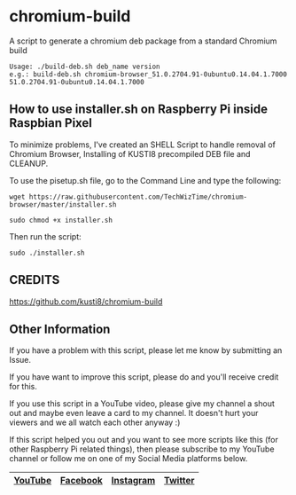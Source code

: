 # chromium-build

A script to generate a chromium deb package from a standard Chromium build
```
Usage: ./build-deb.sh deb_name version
e.g.: build-deb.sh chromium-browser_51.0.2704.91-0ubuntu0.14.04.1.7000 51.0.2704.91-0ubuntu0.14.04.1.7000
```

## How to use installer.sh on Raspberry Pi inside Raspbian Pixel

To minimize problems, I've created an SHELL Script to handle removal of Chromium Browser, Installing of KUSTI8 precompiled DEB file and CLEANUP.

To use the pisetup.sh file, go to the Command Line and type the following:
```
wget https://raw.githubusercontent.com/TechWizTime/chromium-browser/master/installer.sh
```
```
sudo chmod +x installer.sh
```
Then run the script:
```
sudo ./installer.sh
```

## CREDITS
https://github.com/kusti8/chromium-build

## Other Information
If you have a problem with this script, please let me know by submitting an Issue.

If you have want to improve this script, please do and you'll receive credit for this.

If you use this script in a YouTube video, please give my channel a shout out and maybe even leave a card to my channel. It doesn't hurt your viewers and we all watch each other anyway :)

If this script helped you out and you want to see more scripts like this (for other Raspberry Pi related things), then please subscribe to my YouTube channel or follow me on one of my Social Media platforms below.

| [YouTube](https://www.youtube.com/TechWizTime) | [Facebook](https://www.facebook.com/TechWizTime) | [Instagram](https://www.instagram.com/TechWizTime) | [Twitter](https://www.twitter.com/TechWizTime) |
| --- | --- | --- | --- |
